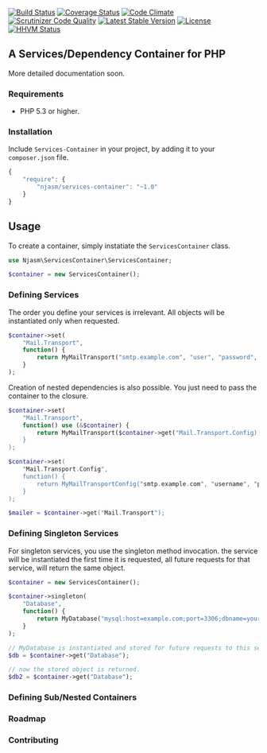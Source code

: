 [![Build Status](https://travis-ci.org/njasm/services-container.svg?branch=master)](https://travis-ci.org/njasm/services-container) [![Coverage Status](https://coveralls.io/repos/njasm/services-container/badge.png?branch=master)](https://coveralls.io/r/njasm/services-container?branch=master) [![Code Climate](https://codeclimate.com/github/njasm/services-container.png)](https://codeclimate.com/github/njasm/services-container) [![Scrutinizer Code Quality](https://scrutinizer-ci.com/g/njasm/services-container/badges/quality-score.png?b=master)](https://scrutinizer-ci.com/g/njasm/services-container/?branch=master)
[![Latest Stable Version](https://poser.pugx.org/njasm/services-container/v/stable.png)](https://packagist.org/packages/njasm/services-container) [![License](https://poser.pugx.org/njasm/services-container/license.png)](https://packagist.org/packages/njasm/services-container) 
[![HHVM Status](http://hhvm.h4cc.de/badge/njasm/services-container.png)](http://hhvm.h4cc.de/package/njasm/services-container)

## A Services/Dependency Container for PHP

More detailed documentation soon.

### Requirements

 - PHP 5.3 or higher.

### Installation

Include ``Services-Container`` in your project, by adding it to your ``composer.json`` file.

```javascript
{
    "require": {
        "njasm/services-container": "~1.0"
    }
}
```
## Usage

To create a container, simply instatiate the ``ServicesContainer`` class.

```php
use Njasm\ServicesContainer\ServicesContainer;

$container = new ServicesContainer();
```

### Defining Services

The order you define your services is irrelevant. All objects will be instantiated only when requested.
```php
$container->set(
    "Mail.Transport",
    function() {
        return MyMailTransport("smtp.example.com", "user", "password", 25);
    }
);
```
Creation of nested dependencies is also possible. You just need to pass the container to the closure.
```php
$container->set(
    "Mail.Transport",
    function() use (&$container) {
        return MyMailTransport($container->get("Mail.Transport.Config));
    }
);

$container->set(
    "Mail.Transport.Config",
    function() {
        return MyMailTransportConfig("smtp.example.com", "username", "password", 25);
    }
);

$mailer = $container->get("Mail.Transport");
```

### Defining Singleton Services

For singleton services, you use the singleton method invocation. the service will be instantiated the first time
it is requested, all future requests for that service, will return the same object.

```php
$container = new ServicesContainer();

$container->singleton(
    "Database",
    function() {
        return MyDatabase("mysql:host=example.com;port=3306;dbname=your_db", "username", "password");
    }
);

// MyDatabase is instantiated and stored for future requests to this service.
$db = $container->get("Database");

// now the stored object is returned.
$db2 = $container->get("Database");

```
### Defining Sub/Nested Containers

### Roadmap

### Contributing

